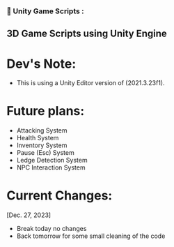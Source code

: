 ### 🔨 Unity Game Scripts :
3D Game Scripts using Unity Engine
---

<h1>Dev's Note:</h1>

- This is using a Unity Editor version of (2021.3.23f1).

<h1>Future plans:</h1>

- Attacking System
- Health System
- Inventory System
- Pause (Esc) System
- Ledge Detection System
- NPC Interaction System

<h1>Current Changes:</h1>

[Dec. 27, 2023]
- Break today no changes
- Back tomorrow for some small cleaning of the code
